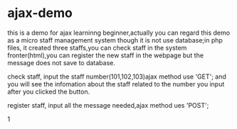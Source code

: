 # ajax-demo

this is a demo for ajax learninng beginner,actually you can regard this demo as a micro staff management system though it is not use database;in php files, it created three staffs,you can check staff in the system fronter(html),you can register the new staff in the webpage but the message does not save to database.

check staff, input the staff number(101,102,103)ajax method use 'GET'; and you will see the infomation about the staff related to  the number you input after you clicked the button.

register staff, input all the message needed,ajax method ues 'POST';

1


